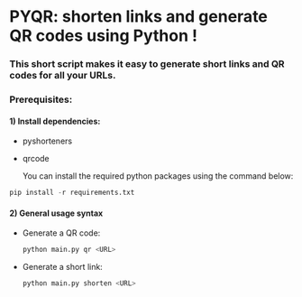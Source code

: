# PYQR: shorten links and generate QR codes using Python !



### This short script makes it easy to generate short links and QR codes for all your URLs.

### Prerequisites:

#### 1) Install dependencies:

- pyshorteners

- qrcode
  
  You can install  the required python packages using the command below:

```python
pip install -r requirements.txt
```




#### 2) General usage syntax

- Generate a QR code:
  
  ```python
  python main.py qr <URL>
  ```

- Generate a short link:

  ```python
  python main.py shorten <URL>
  ```
